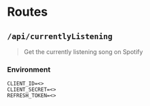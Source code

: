 # Routes

## `/api/currentlyListening`
>   Get the currently listening song on Spotify
### Environment
```
CLIENT_ID=<>
CLIENT_SECRET=<>
REFRESH_TOKEN=<>
```